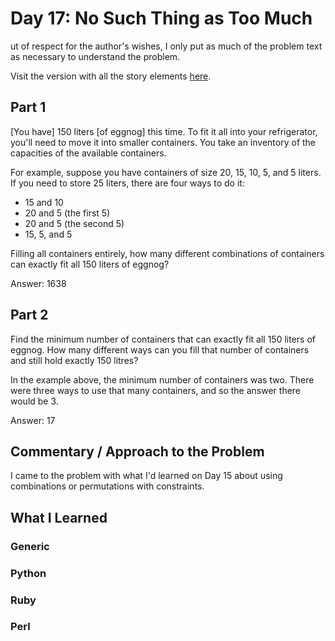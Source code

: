 # Day 17: No Such Thing as Too Much

ut of respect for the author's wishes, I only put as much of the problem text as necessary to understand the problem.

Visit the version with all the story elements [here](https://adventofcode.com/2015/day/17).

## Part 1
[You have] 150 liters [of eggnog] this time. To fit it all into your refrigerator, you'll need to move it into smaller containers. You take an inventory of the capacities of the available containers.

For example, suppose you have containers of size 20, 15, 10, 5, and 5 liters. If you need to store 25 liters, there are four ways to do it:

- 15 and 10
- 20 and 5 (the first 5)
- 20 and 5 (the second 5)
- 15, 5, and 5

Filling all containers entirely, how many different combinations of containers can exactly fit all 150 liters of eggnog?

Answer: 1638

## Part 2
Find the minimum number of containers that can exactly fit all 150 liters of eggnog. How many different ways can you fill that number of containers and still hold exactly 150 litres?

In the example above, the minimum number of containers was two. There were three ways to use that many containers, and so the answer there would be 3.

Answer: 17

## Commentary / Approach to the Problem
I came to the problem with what I'd learned on Day 15 about using combinations or permutations with constraints.  

## What I Learned

### Generic

### Python

### Ruby

### Perl

